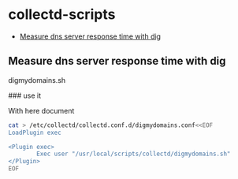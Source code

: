 # collectd-scripts
* [Measure dns server response time with dig](#Measure-dns-server-response-time-with-dig)


##  Measure dns server response time with dig

digmydomains.sh

### use it 

With here document

```bash
cat > /etc/collectd/collectd.conf.d/digmydomains.conf<<EOF
LoadPlugin exec

<Plugin exec>
        Exec user "/usr/local/scripts/collectd/digmydomains.sh"
</Plugin>
EOF
```
